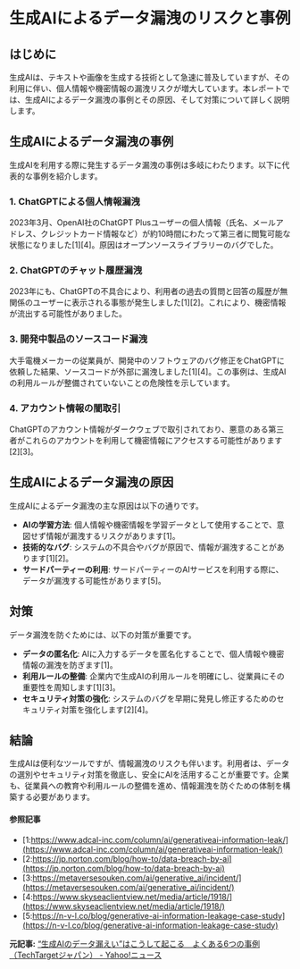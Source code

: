 # 生成AIによるデータ漏洩のリスクと事例

## はじめに

生成AIは、テキストや画像を生成する技術として急速に普及していますが、その利用に伴い、個人情報や機密情報の漏洩リスクが増大しています。本レポートでは、生成AIによるデータ漏洩の事例とその原因、そして対策について詳しく説明します。

## 生成AIによるデータ漏洩の事例

生成AIを利用する際に発生するデータ漏洩の事例は多岐にわたります。以下に代表的な事例を紹介します。

### 1. **ChatGPTによる個人情報漏洩**

2023年3月、OpenAI社のChatGPT Plusユーザーの個人情報（氏名、メールアドレス、クレジットカード情報など）が約10時間にわたって第三者に閲覧可能な状態になりました[1][4]。原因はオープンソースライブラリーのバグでした。

### 2. **ChatGPTのチャット履歴漏洩**

2023年にも、ChatGPTの不具合により、利用者の過去の質問と回答の履歴が無関係のユーザーに表示される事態が発生しました[1][2]。これにより、機密情報が流出する可能性がありました。

### 3. **開発中製品のソースコード漏洩**

大手電機メーカーの従業員が、開発中のソフトウェアのバグ修正をChatGPTに依頼した結果、ソースコードが外部に漏洩しました[1][4]。この事例は、生成AIの利用ルールが整備されていないことの危険性を示しています。

### 4. **アカウント情報の闇取引**

ChatGPTのアカウント情報がダークウェブで取引されており、悪意のある第三者がこれらのアカウントを利用して機密情報にアクセスする可能性があります[2][3]。

## 生成AIによるデータ漏洩の原因

生成AIによるデータ漏洩の主な原因は以下の通りです。

- **AIの学習方法**: 個人情報や機密情報を学習データとして使用することで、意図せず情報が漏洩するリスクがあります[1]。
- **技術的なバグ**: システムの不具合やバグが原因で、情報が漏洩することがあります[1][2]。
- **サードパーティーの利用**: サードパーティーのAIサービスを利用する際に、データが漏洩する可能性があります[5]。

## 対策

データ漏洩を防ぐためには、以下の対策が重要です。

- **データの匿名化**: AIに入力するデータを匿名化することで、個人情報や機密情報の漏洩を防ぎます[1]。
- **利用ルールの整備**: 企業内で生成AIの利用ルールを明確にし、従業員にその重要性を周知します[1][3]。
- **セキュリティ対策の強化**: システムのバグを早期に発見し修正するためのセキュリティ対策を強化します[2][4]。

## 結論

生成AIは便利なツールですが、情報漏洩のリスクも伴います。利用者は、データの選別やセキュリティ対策を徹底し、安全にAIを活用することが重要です。企業も、従業員への教育や利用ルールの整備を進め、情報漏洩を防ぐための体制を構築する必要があります。

#### 参照記事
- [1:https://www.adcal-inc.com/column/ai/generativeai-information-leak/](https://www.adcal-inc.com/column/ai/generativeai-information-leak/)
- [2:https://jp.norton.com/blog/how-to/data-breach-by-ai](https://jp.norton.com/blog/how-to/data-breach-by-ai)
- [3:https://metaversesouken.com/ai/generative_ai/incident/](https://metaversesouken.com/ai/generative_ai/incident/)
- [4:https://www.skyseaclientview.net/media/article/1918/](https://www.skyseaclientview.net/media/article/1918/)
- [5:https://n-v-l.co/blog/generative-ai-information-leakage-case-study](https://n-v-l.co/blog/generative-ai-information-leakage-case-study)


**元記事:** [“生成AIのデータ漏えい”はこうして起こる　よくある6つの事例（TechTargetジャパン） - Yahoo!ニュース](https://news.yahoo.co.jp/articles/3f87d81833597c4fd248926d694d1c5a5d5a7e7b)